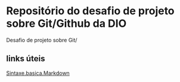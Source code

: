 # Repositório do desafio de projeto sobre Git/Github da DIO
Desafio de projeto sobre Git/
## links úteis
[Sintaxe.basica.Markdown](https://www.markdownguide.org/basic-syntax/)
